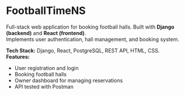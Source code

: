 # FootballTimeNS
Full-stack web application for booking football halls.
Built with **Django (backend)** and **React (frontend)**.  
Implements user authentication, hall management, and booking system.

**Tech Stack:** Django, React, PostgreSQL, REST API, HTML, CSS.  
**Features:**
- User registration and login  
- Booking football halls  
- Owner dashboard for managing reservations  
- API tested with Postman  
